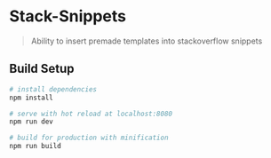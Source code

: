 # Stack-Snippets

> Ability to insert premade templates into stackoverflow snippets

## Build Setup

``` bash
# install dependencies
npm install

# serve with hot reload at localhost:8080
npm run dev

# build for production with minification
npm run build
```